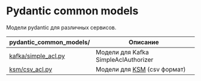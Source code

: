 # Pydantic common models

Модели pydantic для различных сервисов.

| pydantic_common_models/                                           | Описание                             |
|-------------------------------------------------------------------|--------------------------------------|
| [kafka/simple_acl.py](pydantic_common_models/kafka/simple_acl.py) | Модели для Kafka SimpleAclAuthorizer |
| [ksm/csv_acl.py](pydantic_common_models/ksm/csv_acl.py)           | Модели для [KSM](https://github.com/conduktor/kafka-security-manager/) (csv формат)      |